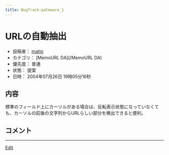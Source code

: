 ```yaml
---
title: BugTrack-palmware_1
---
```


# URLの自動抽出

* 投稿者： [matto](/matto)
* カテゴリ：  [MemoURL DA](/MemoURL DA)
* 優先度： 普通
* 状態： 提案
* 日時： 2004年07月26日 19時05分16秒



## 内容

標準のフィールド上にカーソルがある場合は、反転表示状態になっていなくても、カーソルの前後の文字列からURLらしい部分を検出できると便利。


## コメント

<!--  -->




----

[Edit](https://github.com/vitroid/vitroid.github.io/edit/master/MD/BugTrack-palmware_1.md)

